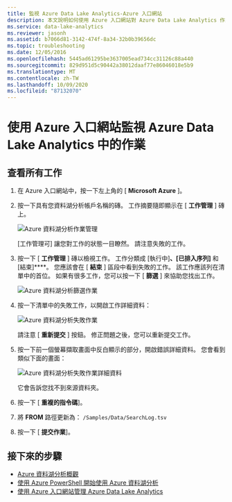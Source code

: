 ```yaml
---
title: 監視 Azure Data Lake Analytics-Azure 入口網站
description: 本文說明如何使用 Azure 入口網站對 Azure Data Lake Analytics 作業進行疑難排解。
ms.service: data-lake-analytics
ms.reviewer: jasonh
ms.assetid: b7066d81-3142-474f-8a34-32b0b39656dc
ms.topic: troubleshooting
ms.date: 12/05/2016
ms.openlocfilehash: 5445ad61295be3637005ead734cc31126c88a440
ms.sourcegitcommit: 829d951d5c90442a38012daaf77e86046018e5b9
ms.translationtype: MT
ms.contentlocale: zh-TW
ms.lasthandoff: 10/09/2020
ms.locfileid: "87132070"
---
```

# <a name="monitor-jobs-in-azure-data-lake-analytics-using-the-azure-portal"></a>使用 Azure 入口網站監視 Azure Data Lake Analytics 中的作業

## <a name="to-see-all-the-jobs"></a>查看所有工作

1. 在 Azure 入口網站中，按一下左上角的 [ **Microsoft Azure** ]。

2. 按一下具有您資料湖分析帳戶名稱的磚。  工作摘要隨即顯示在 [ **工作管理** ] 磚上。

   ![Azure 資料湖分析作業管理](./media/data-lake-analytics-monitor-and-troubleshoot-tutorial/data-lake-analytics-job-management.png)

    [工作管理可] 讓您對工作的狀態一目瞭然。 請注意失敗的工作。
3. 按一下 [ **工作管理** ] 磚以檢視工作。 工作分類成 [執行中]****、[已排入序列]**** 和 [結束]****。 您應該會在 [ **結束** ] 區段中看到失敗的工作。 該工作應該列在清單中的首位。 如果有很多工作，您可以按一下 [ **篩選** ] 來協助您找出工作。

   ![Azure 資料湖分析篩選作業](./media/data-lake-analytics-monitor-and-troubleshoot-tutorial/data-lake-analytics-filter-jobs.png)

4. 按一下清單中的失敗工作，以開啟工作詳細資料：

   ![Azure 資料湖分析失敗作業](./media/data-lake-analytics-monitor-and-troubleshoot-tutorial/data-lake-analytics-failed-job.png)

    請注意 [ **重新提交** ] 按鈕。 修正問題之後，您可以重新提交工作。

5. 按一下前一個螢幕擷取畫面中反白顯示的部分，開啟錯誤詳細資料。  您會看到類似下面的畫面：

   ![Azure 資料湖分析失敗作業詳細資料](./media/data-lake-analytics-monitor-and-troubleshoot-tutorial/data-lake-analytics-failed-job-details.png)

   它會告訴您找不到來源資料夾。

6. 按一下 [ **重複的指令碼**]。

7. 將 **FROM** 路徑更新為： `/Samples/Data/SearchLog.tsv`

8. 按一下 [ **提交作業**]。

## <a name="next-steps"></a>接下來的步驟

* [Azure 資料湖分析概觀](data-lake-analytics-overview.md)
* [使用 Azure PowerShell 開始使用 Azure 資料湖分析](data-lake-analytics-get-started-powershell.md)
* [使用 Azure 入口網站管理 Azure Data Lake Analytics](data-lake-analytics-manage-use-portal.md)
